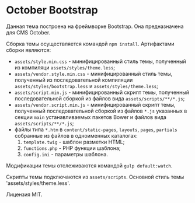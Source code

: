 # October Bootstrap

Данная тема построена на фреймворке Bootstrap.
Она предназначена для CMS October.

Сборка темы осуществляется командой `npm install`.
Артифактами сборки являются:

* `assets/style.min.css` - минифицированный стиль темы, полученный из компиляци `assets/styles/theme.less`;
* `assets/vendor.style.min.css` - минифицированный стиль темы, полученный из последовательной компиляции `assets/styles/bootstrap.less` и `assets/styles/theme.less`;
* `assets/script.min.js` - минифицированный скрипт темы, полученный последовательной сборкой из файлов вида `assets/scripts/**/*.js`;
* `assets/vendor.script.min.js` - минифицированный скрипт темы, полученный последовательной сборкой из файлов `*.js` указанных в секции `main` устанавливаемых пакетов Bower и файлов вида `assets/scripts/**/*.js`;
* файлы типа `*.htm` в `content/static-pages`, `layouts`, `pages`, `partials` собранные из файлов в одноименных каталогах:
	1) `template.twig` - шаблон разметки HTML;
	2) `functions.php` - PHP функции шаблона;
	3) `config.ini` - параметры шаблона.

Модификации темы отслеживаются командой `gulp default:watch`.

Скрипты темы подключаются из `assets/scripts`.
Основной стиль темы 'assets/styles/theme.less'.

Лицензия MIT.
